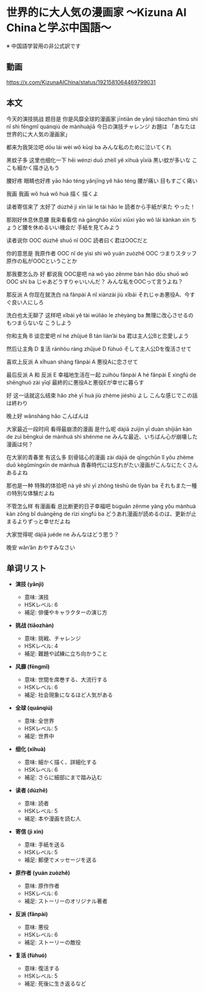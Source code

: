 # 世界的に大人気の漫画家 〜Kizuna AI Chinaと学ぶ中国語〜
※ 中国語学習用の非公式訳です

## 動画
https://x.com/KizunaAIChina/status/1921581064469799031

## 本文

今天的演技挑战 题目是 你是风靡全球的漫画家
jīntiān de yǎnjì tiǎozhàn  tímù shì  nǐ shì fēngmǐ quánqiú de mànhuàjiā
今日の演技チャレンジ お題は 「あなたは世界的に大人気の漫画家」

都来为我哭泣吧
dōu lái wèi wǒ kūqì ba
みんな私のために泣いてくれ

黑蚊子多 这里也细化一下
hēi wénzi duō  zhèlǐ yě xìhuà yīxià
黒い蚊が多いな ここも細かく描き込もう

腰好疼 眼睛也好疼
yāo hǎo téng  yǎnjīng yě hǎo téng
腰が痛い 目もすごく痛い

我画 我画
wǒ huà  wǒ huà
描く 描くよ

读者寄信来了 太好了
dúzhě jì xìn lái le  tài hǎo le
読者から手紙が来た やった！

那刚好休息休息腰 我来看看信
nà gānghǎo xiūxi xiūxi yāo  wǒ lái kànkan xìn
ちょうど腰を休めるいい機会だ 手紙を見てみよう

读者说你 OOC
dúzhě shuō nǐ OOC
読者曰く君はOOCだと

你的意思是 我原作者 OOC
nǐ de yìsi shì wǒ yuán zuòzhě OOC
つまりスタッフ原作の私がOOCということか

那我要怎么办 好 都说我 OOC是吧
nà wǒ yào zěnme bàn  hǎo  dōu shuō wǒ OOC shì ba
じゃあどうすりゃいいんだ？ みんな私をOOCって言うよね？

那反派 A 你现在就洗白
nà fǎnpài A  nǐ xiànzài jiù xǐbái
それじゃあ悪役A、今すぐ良い人にしろ

洗白也太无聊了 这样吧
xǐbái yě tài wúliáo le  zhèyàng ba
無理に改心させるのもつまらないな こうしよう

你和主角 B 谈恋爱吧
nǐ hé zhǔjué B tán liàn’ài ba
君は主人公Bと恋愛しよう

然后让主角 D 复活
ránhòu ràng zhǔjué D fùhuó
そして主人公Dを復活させて

喜欢上反派 A
xǐhuan shàng fǎnpài A
悪役Aに恋させて

最后反派 A 和 反派 E 幸福地生活在一起
zuìhòu fǎnpài A hé fǎnpài E xìngfú de shēnghuó zài yīqǐ
最終的に悪役Aと悪役Eが幸せに暮らす

好 这一话就这么结束
hǎo  zhè yī huà jiù zhème jiéshù
よし こんな感じでこの話は終わり

晚上好
wǎnshàng hǎo
こんばんは

大家最近一段时间 看得最崩溃的漫画 是什么呢
dàjiā zuìjìn yī duàn shíjiān  kàn de zuì bēngkuì de mànhuà shì shénme ne
みんな最近、いちばん心が崩壊した漫画は何？

在大家的青春里 有这么多 刻骨铭心的漫画
zài dàjiā de qīngchūn lǐ  yǒu zhème duō  kègǔmíngxīn de mànhuà
青春時代には忘れがたい漫画がこんなにたくさんあるよね

那也是一种 特殊的体验吧
nà yě shì yī zhǒng  tèshū de tǐyàn ba
それもまた一種の特別な体験だよね

不管怎么样 有漫画看 总比断更的日子幸福吧
bùguǎn zěnme yàng  yǒu mànhuà kàn  zǒng bǐ duàngēng de rìzi xìngfú ba
どうあれ漫画が読めるのは、更新が止まるよりずっと幸せだよね

大家觉得呢
dàjiā juéde ne
みんなはどう思う？

晚安
wǎn’ān
おやすみなさい

## 单词リスト

* **演技 (yǎnjì)**

  * 意味: 演技
  * HSKレベル: 6
  * 補足: 俳優やキャラクターの演じ方

* **挑战 (tiǎozhàn)**

  * 意味: 挑戦、チャレンジ
  * HSKレベル: 4
  * 補足: 難題や試練に立ち向かうこと

* **风靡 (fēngmǐ)**

  * 意味: 世間を席巻する、大流行する
  * HSKレベル: 6
  * 補足: 社会現象になるほど人気がある

* **全球 (quánqiú)**

  * 意味: 全世界
  * HSKレベル: 5
  * 補足: 世界中

* **细化 (xìhuà)**

  * 意味: 細かく描く、詳細化する
  * HSKレベル: 6
  * 補足: さらに細部にまで踏み込む

* **读者 (dúzhě)**

  * 意味: 読者
  * HSKレベル: 5
  * 補足: 本や漫画を読む人

* **寄信 (jì xìn)**

  * 意味: 手紙を送る
  * HSKレベル: 5
  * 補足: 郵便でメッセージを送る

* **原作者 (yuán zuòzhě)**

  * 意味: 原作作者
  * HSKレベル: 6
  * 補足: ストーリーのオリジナル著者

* **反派 (fǎnpài)**

  * 意味: 悪役
  * HSKレベル: 6
  * 補足: ストーリーの敵役

* **复活 (fùhuó)**

  * 意味: 復活する
  * HSKレベル: 5
  * 補足: 死後に生き返るなど
